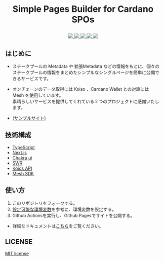 # <p align="center">Simple Pages Builder for Cardano SPOs</p>

<div align="center">
    <a href='https://github.com/449sabu/poolmanager-spb/actions'>
    <img src="https://img.shields.io/github/actions/workflow/status/449sabu/poolmanager-spb/nextjs.yml?label=Tests&style=for-the-badge&branch=main">
  </a>
  <a href='https://github.com/449sabu/poolmanager-spb/issues'>
    <img src="https://img.shields.io/github/issues/449sabu/poolmanager-spb?label=Issues&style=for-the-badge">
  </a>
  <a href='https://github.com/449sabu/poolmanager-spb/network/members'>
     <img src="https://img.shields.io/github/forks/449sabu/poolmanager-spb?label=Forks&style=for-the-badge">
  </a>
  <a href='https://github.com/449sabu/poolmanager-spb/stargazers'>
    <img src="https://img.shields.io/github/stars/449sabu/poolmanager-spb?label=Stars&style=for-the-badge">
  </a>
  <a href='https://github.com/449sabu/poolmanager-spb/blob/main/LICENSE'>
    <img src="https://img.shields.io/github/license/449sabu/poolmanager-spb?label=License&style=for-the-badge">
  </a>
</div>

## はじめに
- ステークプールの Metadata や 拡張Metadata などの情報をもとに、個々のステークプールの情報をまとめたシンプルなシングルページを簡単に公開できるサービスです。  
- オンチェーンのデータ取得には Koiso 、Cardano Wallet との対話には Mesh を使用しています。  
素晴らしいサービスを提供してくれている２つのプロジェクトに感謝いたします。

- [(サンプルサイト)](https://www.cielstakepool.com/)

## 技術構成
- [TypeScript](https://www.typescriptlang.org/)  
- [Next.js](https://nextjs.org/)  
- [Chakra ui](https://chakra-ui.com/)  
- [SWR](https://swr.vercel.app/ja)  
- [Koios API](https://api.koios.rest/#overview--problems-solved-by-koios)  
- [Mesh SDK](https://meshjs.dev/)  

## 使い方
 1. このリポジトリをフォークする。
 2. [設定可能な環境変数](https://ctool-docs.vercel.app/docs/simple-pages-builder#%E7%92%B0%E5%A2%83%E5%A4%89%E6%95%B0)を参考に、環境変数を設定する。
 3. Github Actionsを実行し、Github Pagesでサイトを公開する。

- 詳細なドキュメントは[こちら](https://ctool-docs.vercel.app/docs/simple-pages-builder)をご覧ください。

## LICENSE
[MIT license](https://github.com/449sabu/poolmanager-spb/blob/main/LICENSE)  